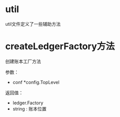 util
===

util文件定义了一些辅助方法

# createLedgerFactory方法

创建账本工厂方法

参数：

- conf *config.TopLevel

返回值：

- ledger.Factory
- string : 账本位置



